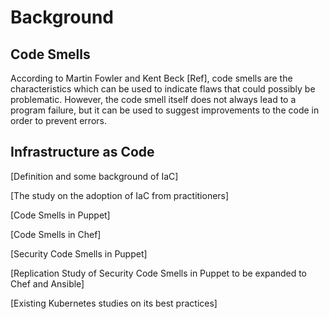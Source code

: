 # Background

## Code Smells
According to Martin Fowler and Kent Beck [Ref], code smells are the characteristics which can be used to indicate
flaws that could possibly be problematic. However, the code smell itself does not always lead to a program failure,
but it can be used to suggest improvements to the code in order to prevent errors. 

## Infrastructure as Code
[Definition and some background of IaC]

[The study on the adoption of IaC from practitioners]

[Code Smells in Puppet]

[Code Smells in Chef]

[Security Code Smells in Puppet]

[Replication Study of Security Code Smells in Puppet to be expanded to Chef and Ansible]

[Existing Kubernetes studies on its best practices]
